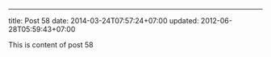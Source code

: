 ---
title: Post 58
date: 2014-03-24T07:57:24+07:00
updated: 2012-06-28T05:59:43+07:00

This is content of post 58